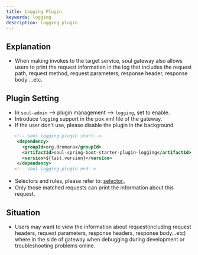 ```yaml
---
title: Logging Plugin
keywords: logging
description: logging plugin
---
```


## Explanation

* When making invokes to the target service, soul gateway also allows users to print the request information in the log that includes the request path, request method, request parameters, response header, response body ...etc.

## Plugin Setting

* In `soul-admin` --> plugin management --> `logging`, set to enable.
* Introduce `logging` support in the pox.xml file of the gateway.
* If the user don't use, please disable the plugin in the background.

```xml
   <!-- soul logging plugin start-->
    <dependency>
      <groupId>org.dromara</groupId>
      <artifactId>soul-spring-boot-starter-plugin-logging</artifactId>
      <version>${last.version}</version>
    </dependency>
   <!-- soul logging plugin end-->
``` 

* Selectors and rules, please refer to: [selector](../selector-and-rule)。
* Only those matched requests can print the information about this request.
 
## Situation

* Users may want to view the information about request(including request headers, request parameters, response headers, response body...etc) where in the side of gateway when debugging during development or troubleshooting problems online.
